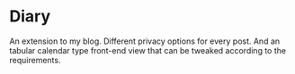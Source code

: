 # Diary
An extension to my blog. Different privacy options for every post. And an tabular calendar type front-end view that can be tweaked according to the requirements. 
